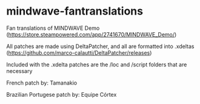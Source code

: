 # mindwave-fantranslations
Fan translations of MINDWAVE Demo 
(https://store.steampowered.com/app/2741670/MINDWAVE_Demo/)

All patches are made using DeltaPatcher, and all are formatted into .xdeltas
(https://github.com/marco-calautti/DeltaPatcher/releases)

Included with the .xdelta patches are the /loc and /script folders that are necessary

French patch by: Tamanakio

Brazilian Portugese patch by: Equipe Córtex
